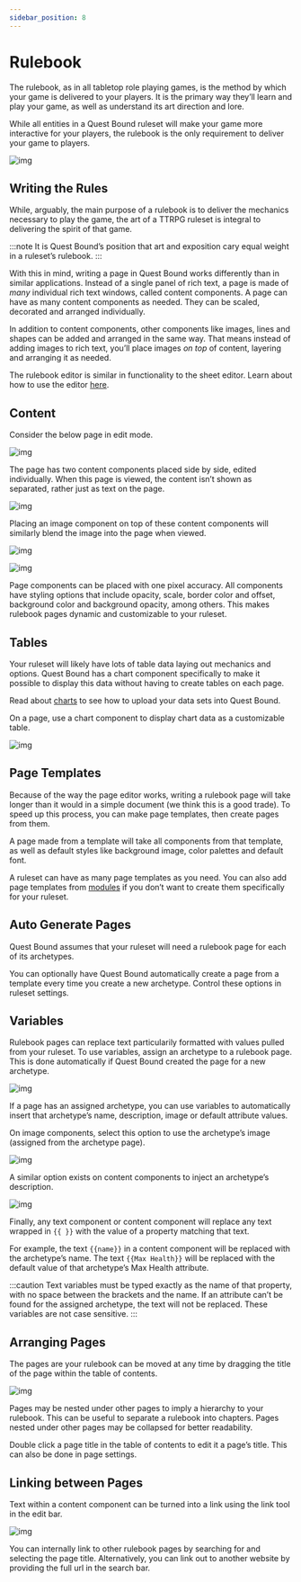 ```yaml
---
sidebar_position: 8
---
```


# Rulebook

The rulebook, as in all tabletop role playing games, is the method by which your game is delivered to your players. It is the primary way they’ll learn and play your game, as well as understand its art direction and lore.

While all entities in a Quest Bound ruleset will make your game more interactive for your players, the rulebook is the only requirement to deliver your game to players.

![img](./img/rulebook-page.png)

## Writing the Rules

While, arguably, the main purpose of a rulebook is to deliver the mechanics necessary to play the game, the art of a TTRPG ruleset is integral to delivering the spirit of that game.

:::note
It is Quest Bound’s position that art and exposition cary equal weight in a ruleset’s rulebook.
:::

With this in mind, writing a page in Quest Bound works differently than in similar applications. Instead of a single panel of rich text, a page is made of _many_ individual rich text windows, called content components. A page can have as many content components as needed. They can be scaled, decorated and arranged individually.

In addition to content components, other components like images, lines and shapes can be added and arranged in the same way. That means instead of adding images to rich text, you’ll place images _on top_ of content, layering and arranging it as needed.

The rulebook editor is similar in functionality to the sheet editor. Learn about how to use the editor [here](./sheet-templates.md).

## Content

Consider the below page in edit mode.

![img](./img/content-components.png)

The page has two content components placed side by side, edited individually. When this page is viewed, the content isn’t shown as separated, rather just as text on the page.

![img](./img/content-view.png)

Placing an image component on top of these content components will similarly blend the image into the page when viewed.

![img](./img/image-edit.png)

![img](./img/image-view.png)

Page components can be placed with one pixel accuracy. All components have styling options that include opacity, scale, border color and offset, background color and background opacity, among others. This makes rulebook pages dynamic and customizable to your ruleset.

## Tables

Your ruleset will likely have lots of table data laying out mechanics and options. Quest Bound has a chart component specifically to make it possible to display this data without having to create tables on each page.

Read about [charts](./charts.md) to see how to upload your data sets into Quest Bound.

On a page, use a chart component to display chart data as a customizable table.

![img](./img/rulebook-chart.png)

## Page Templates

Because of the way the page editor works, writing a rulebook page will take longer than it would in a simple document (we think this is a good trade). To speed up this process, you can make page templates, then create pages from them.

A page made from a template will take all components from that template, as well as default styles like background image, color palettes and default font.

A ruleset can have as many page templates as you need. You can also add page templates from [modules](./rulesets/modules) if you don’t want to create them specifically for your ruleset.

## Auto Generate Pages

Quest Bound assumes that your ruleset will need a rulebook page for each of its archetypes.

You can optionally have Quest Bound automatically create a page from a template every time you create a new archetype. Control these options in ruleset settings.

## Variables

Rulebook pages can replace text particularily formatted with values pulled from your ruleset. To use variables, assign an archetype to a rulebook page. This is done automatically if Quest Bound created the page for a new archetype.

![img](./img/assign-archetype.png)

If a page has an assigned archetype, you can use variables to automatically insert that archetype’s name, description, image or default attribute values.

On image components, select this option to use the archetype’s image (assigned from the archetype page).

![img](./img/use-archetype-image.png)

A similar option exists on content components to inject an archetype’s description.

![img](./img/use-description-image.png)

Finally, any text component or content component will replace any text wrapped in `{{ }}` with the value of a property matching that text.

For example, the text `{{name}}` in a content component will be replaced with the archetype’s name. The text `{{Max Health}}` will be replaced with the default value of that archetype’s Max Health attribute.

:::caution
Text variables must be typed exactly as the name of that property, with no space between the brackets and the name. If an attribute can’t be found for the assigned archetype, the text will not be replaced. These variables are not case sensitive.
:::

## Arranging Pages

The pages are your rulebook can be moved at any time by dragging the title of the page within the table of contents.

![img](./img/arrange-pages.png)

Pages may be nested under other pages to imply a hierarchy to your rulebook. This can be useful to separate a rulebook into chapters. Pages nested under other pages may be collapsed for better readability.

Double click a page title in the table of contents to edit it a page’s title. This can also be done in page settings.

## Linking between Pages

Text within a content component can be turned into a link using the link tool in the edit bar.

![img](./img/link-pages.png)

You can internally link to other rulebook pages by searching for and selecting the page title. Alternatively, you can link out to another website by providing the full url in the search bar.

